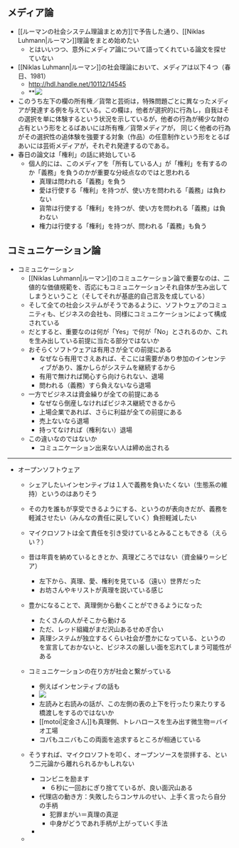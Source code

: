 
## メディア論

* [[ルーマンの社会システム理論まとめ方]]で予告した通り、[[Niklas Luhmann|ルーマン]]理論をまとめ始めたい
	* とはいいつつ、意外にメディア論について語ってくれている論文を探せていない
* [[Niklas Luhmann|ルーマン]]の社会理論において、メディアは以下４つ（春日、1981）
	* http://hdl.handle.net/10112/14545
	* **![](https://lh5.googleusercontent.com/6LoA4_iSsVOXpPzhr8yXG4Qqj0LfajIiu-30psp99ZliQmY7TBDx5Ua79a8-wBD4OrMlfKcnrw4BtfFBKTELf5CE1rTGXEdD7cu6SBVxMG6e6QIffyrhR0y2zroX-eZkFcZ5sMXbshgPOfOvBHKXhKN32Q=s2048)
* このうち左下の欄の所有権／貨幣と芸術は，特殊問題ごとに異なったメディアが発達する例を与えている。この欄は，他者が選択的に行為し，自我はその選択を単に体験するという状況を示しているが，他者の行為が稀少な財の占有という形をとるばあいには所有権／貨幣メディアが， 同じく他者の行為がその選択性の追体験を強要する対象（作品）の任意制作という形をとるばあいには芸術メディアが，それぞれ発達するのである。
* 春日の論文は「権利」の話に終始している
	* 個人的には、このメディアを「所有している人」が「権利」を有するのか「義務」を負うのかが重要な分岐点なのではと思われる
		* 真理は問われる「義務」を負う
		* 愛は行使する「権利」を持つが、使い方を問われる「義務」は負わない
		* 貨幣は行使する「権利」を持つが、使い方を問われる「義務」は負わない
		* 権力は行使する「権利」を持つが、問われる「義務」も負う

## コミュニケーション論

* コミュニケーション
	* [[Niklas Luhmann|ルーマン]]のコミュニケーション論で重要なのは、二値的な価値規範を、否応にもコミュニケーションそれ自体が生み出してしまうということ（そしてそれが基底的自己言及を成している）
	* そして全ての社会システムがそうであるように、ソフトウェアのコミュニティも、ビジネスの会社も、同様にコミュニケーションによって構成されている
	* だとすると、重要なのは何が「Yes」で何が「No」とされるのか、これを生み出している前提に当たる部分ではないか
	* おそらくソフトウェアは有用さが全ての前提にある
		* なぜなら有用でさえあれば、そこには需要があり参加のインセンティブがあり、誰かしらがシステムを継続するから
		* 有用で無ければ関心すら向けられない、退場
		* 問われる（義務）すら負えないなら退場
	* 一方でビジネスは資金繰りが全ての前提にある
		* なぜなら倒産しなければビジネス継続できるから
		* 上場企業であれば、さらに利益が全ての前提にある
		* 売上ないなら退場
		* 持ってなければ（権利ない）退場
	* この違いなのではないか
		* コミュニケーション出来ない人は締め出される

----
* オープンソフトウェア
	* シェアしたいインセンティブは１人で義務を負いたくない（生態系の維持）というのはありそう
	* その力を誰もが享受できるようにする、というのが表向きだが、義務を軽減させたい（みんなの責任に戻していく）負担軽減したい
	* マイクロソフトは全て責任を引き受けているとみることもできる（えらい？）
	* 昔は年貢を納めているときとか、真理どころではない（資金繰り＝シビア）
		* 左下から、真理、愛、権利を見ている（遠い）世界だった
		* お坊さんやキリストが真理を説いている感じ
	* 豊かになることで、真理側から動くことができるようになった
		* たくさんの人がそこから動ける
		* ただ、レッド組織がまだ沢山あるせめぎ合い
		* 真理システムが独立するくらい社会が豊かになっている、というのを宣言しておかないと、ビジネスの厳しい面を忘れてしまう可能性がある
	* コミュニケーションの在り方が社会と繋がっている
		* 例えばインセンティブの話も
		*  **![](https://lh5.googleusercontent.com/6LoA4_iSsVOXpPzhr8yXG4Qqj0LfajIiu-30psp99ZliQmY7TBDx5Ua79a8-wBD4OrMlfKcnrw4BtfFBKTELf5CE1rTGXEdD7cu6SBVxMG6e6QIffyrhR0y2zroX-eZkFcZ5sMXbshgPOfOvBHKXhKN32Q=s2048)**
		* 左読みと右読みの話が、この左側の表の上下を行ったり来たりする橋渡しをするのではないか
		* [[motoi|定金さん]]も真理側、トレハロースを生み出す微生物＝バイオ工場
		* コパもユニバもこの両面を追求するところが相通じている
	* そうすれば、マイクロソフトを叩く、オープンソースを崇拝する、という二元論から離れられるかもしれない
		* コンビニを励ます
			* ６秒に一回おにぎり捨てているが、良い面沢山ある
		* 代理店の動き方：失敗したらコンサルのせい、上手く言ったら自分の手柄
			* 犯罪まがい＝真理の真逆
			* 中身がどうであれ手柄が上がっていく手法
		* 


	* 

